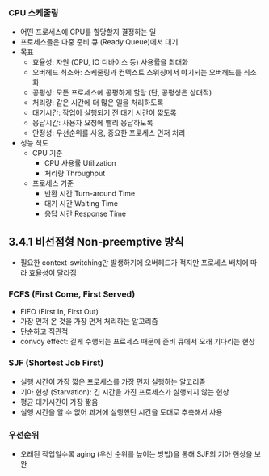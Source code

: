 ### CPU 스케줄링

- 어떤 프로세스에 CPU를 할당할지 결정하는 일
- 프로세스들은 다중 준비 큐 (Ready Queue)에서 대기
- 목표
    - 효율성: 자원 (CPU, IO 디바이스 등) 사용률을 최대화
    - 오버헤드 최소화: 스케줄링과 컨텍스트 스위칭에서 야기되는 오버헤드를 최소화
    - 공평성: 모든 프로세스에 공평하게 할당 (단, 공평성은 상대적)
    - 처리량: 같은 시간에 더 많은 일을 처리하도록
    - 대기시간: 작업이 실행되기 전 대기 시간이 짧도록
    - 응답시간: 사용자 요청에 빨리 응답하도록
    - 안정성: 우선순위를 사용, 중요한 프로세스 먼저 처리
- 성능 척도
    - CPU 기준
        - CPU 사용률 Utilization
        - 처리량 Throughput
    - 프로세스 기준
        - 반환 시간 Turn-around Time
        - 대기 시간 Waiting Time
        - 응답 시간 Response Time

## 3.4.1 비선점형 Non-preemptive 방식

- 필요한 context-switching만 발생하기에 오버헤드가 적지만 프로세스 배치에 따라 효율성이 달라짐

### FCFS (First Come, First Served)

- FIFO (First In, First Out)
- 가장 먼저 온 것을 가장 먼저 처리하는 알고리즘
- 단순하고 직관적
- convoy effect: 길게 수행되는 프로세스 때문에 준비 큐에서 오래 기다리는 현상

### SJF (Shortest Job First)

- 실행 시간이 가장 짧은 프로세스를 가장 먼저 실행하는 알고리즘
- 기아 현상 (Starvation):  긴 시간을 가진 프로세스가 실행되지 않는 현상
- 평균 대기시간이 가장 짦음
- 실행 시간을 알 수 없어 과거에 실행했던 시간을 토대로 추측해서 사용

### 우선순위

- 오래된 작업일수록 aging (우선 순위를 높이는 방법)을 통해 SJF의 기아 현상을 보완